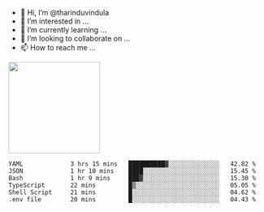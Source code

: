 - 👋 Hi, I’m @tharinduvindula
- 👀 I’m interested in ...
- 🌱 I’m currently learning ...
- 💞️ I’m looking to collaborate on ...
- 📫 How to reach me ...

<!---
tharinduvindula/tharinduvindula is a ✨ special ✨ repository because its `README.md` (this file) appears on your GitHub profile.
You can click the Preview link to take a look at your changes.
--->

<img height="180em" src="https://github-readme-stats.vercel.app/api?username=tharinduvindula&show_icons=true&hide_border=false&&count_private=true&include_all_commits=true" />


<!--START_SECTION:waka-->

```text
YAML             3 hrs 15 mins   ██████████▓░░░░░░░░░░░░░░   42.82 %
JSON             1 hr 10 mins    ████░░░░░░░░░░░░░░░░░░░░░   15.45 %
Bash             1 hr 9 mins     ███▓░░░░░░░░░░░░░░░░░░░░░   15.30 %
TypeScript       22 mins         █▒░░░░░░░░░░░░░░░░░░░░░░░   05.05 %
Shell Script     21 mins         █░░░░░░░░░░░░░░░░░░░░░░░░   04.62 %
.env file        20 mins         █░░░░░░░░░░░░░░░░░░░░░░░░   04.43 %
```

<!--END_SECTION:waka-->
